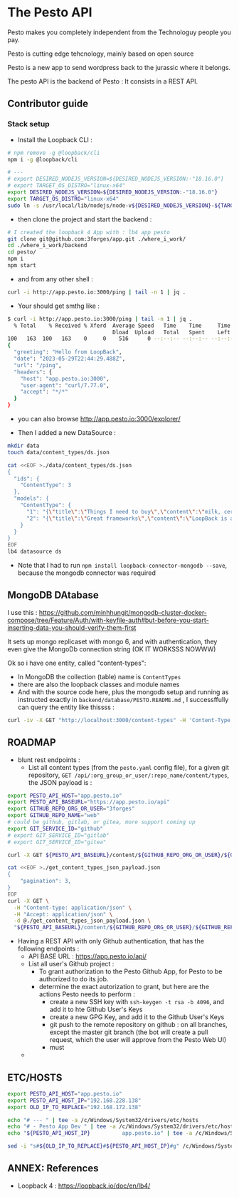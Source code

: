 # The Pesto API


Pesto makes you completely independent from the Technologuy people you pay.

Pesto is cutting edge tehcnology, mainly based on open source

Pesto is a new app to send wordpress back to the jurassic where it belongs.


The pesto API is the backend of Pesto : It consists in a REST API. 


## Contributor guide

### Stack setup

* Install the Loopback CLI : 

```bash
# npm remove -g @loopback/cli
npm i -g @loopback/cli

# ---
# export DESIRED_NODEJS_VERSION=${DESIRED_NODEJS_VERSION:-"18.16.0"}
# export TARGET_OS_DISTRO="linux-x64"
export DESIRED_NODEJS_VERSION=${DESIRED_NODEJS_VERSION:-"18.16.0"}
export TARGET_OS_DISTRO="linux-x64"
sudo ln -s /usr/local/lib/nodejs/node-v${DESIRED_NODEJS_VERSION}-${TARGET_OS_DISTRO}/lib/node_modules/@loopback/cli/bin/cli-main.js /usr/local/bin/lb4

```
* then clone the project and start the backend : 

```bash
# I created the loopback 4 App with : lb4 app pesto
git clone git@github.com:3forges/app.git ./where_i_work/
cd ./where_i_work/backend 
cd pesto/
npm i
npm start
```
* and from any other shell : 

```bash
curl -i http://app.pesto.io:3000/ping | tail -n 1 | jq .
```
* Your should get smthg like : 
```bash
$ curl -i http://app.pesto.io:3000/ping | tail -n 1 | jq .
  % Total    % Received % Xferd  Average Speed   Time    Time     Time  Current
                                 Dload  Upload   Total   Spent    Left  Speed
100   163  100   163    0     0    516      0 --:--:-- --:--:-- --:--:--   517
{
  "greeting": "Hello from LoopBack",
  "date": "2023-05-29T22:44:29.488Z",
  "url": "/ping",
  "headers": {
    "host": "app.pesto.io:3000",
    "user-agent": "curl/7.77.0",
    "accept": "*/*"
  }
}

```

* you can also browse http://app.pesto.io:3000/explorer/

* Then I added a new DataSource : 

```bash
mkdir data
touch data/content_types/ds.json

cat <<EOF >./data/content_types/ds.json
{
  "ids": {
    "ContentType": 3
  },
  "models": {
    "ContentType": {
      "1": "{\"title\":\"Things I need to buy\",\"content\":\"milk, cereal, and waffles\",\"id\":1}",
      "2": "{\"title\":\"Great frameworks\",\"content\":\"LoopBack is a great framework\",\"id\":2}"
    }
  }
}
EOF
lb4 datasource ds


```

* Note that I had to run `npm install loopback-connector-mongodb --save`, because the mongodb connector was required
## MongoDB DAtabase


I use this : https://github.com/minhhungit/mongodb-cluster-docker-compose/tree/Feature/Auth/with-keyfile-auth#but-before-you-start-inserting-data-you-should-verify-them-first

It sets up mongo replicaset with mongo 6, and with authentication, they even give the MongoDb connection string (OK IT WORKSSS NOWWW)


Ok so i have one entity, called "content-types": 
* In MongoDB the collection (table) name is `ContentTypes`
* there are also the loopback classes and module names
* And with the source code here, plus the mongodb setup and running as instructed exactly in `backend/database/PESTO.README.md` , I successffully can query the entity like thissss : 

```bash
curl -iv -X GET "http://localhost:3000/content-types" -H 'Content-Type: application/json' -H 'Accept: application/json'| tail -n 1 | jq .
```






## ROADMAP

* blunt rest endpoints : 
  * List all content types (from the `pesto.yaml` config file), for a given git repository, `GET /api/:org_group_or_user/:repo_name/content/types`, the JSON payload is : 

```bash
export PESTO_API_HOST="app.pesto.io"
export PESTO_API_BASEURL="https://app.pesto.io/api"
export GITHUB_REPO_ORG_OR_USER="3forges"
export GITHUB_REPO_NAME="web"
# could be github, gitlab, or gitea, more support coming up
export GIT_SERVICE_ID="github"
# export GIT_SERVICE_ID="gitlab"
# export GIT_SERVICE_ID="gitea"

curl -X GET ${PESTO_API_BASEURL}/content/${GITHUB_REPO_ORG_OR_USER}/${GITHUB_REPO_NAME}/types?pagination=3

cat <<EOF >./get_content_types_json_payload.json
{
    "pagination": 3,
}
EOF
curl -X GET \
  -H "Content-type: application/json" \
  -H "Accept: application/json" \
  -d @./get_content_types_json_payload.json \
  "${PESTO_API_BASEURL}/content/${GITHUB_REPO_ORG_OR_USER}/${GITHUB_REPO_NAME}/types?pagination=3"

``` 


* Having a REST API with only Github authentication, that has the following endpoints : 
  * API BASE URL : https://app.pesto.io/api/
  * List all user's Github project : 
    * To grant authorization to the Pesto Github App, for Pesto to be authorized to do its job.
    * determine the exact autorization to grant, but here are the actions Pesto needs to perform : 
      * create a new SSH key with `ssh-keygen -t rsa -b 4096`, and add it to hte Github User's Keys
      * create a new GPG Key, and add it to the Github User's Keys 
      * git push to the remote repository on github : on all branches, except the master git branch (the bot will create a pull request, which the user will approve from the Pesto Web UI) 
      * must 
  * 

## ETC/HOSTS

```bash
export PESTO_API_HOST="app.pesto.io"
export PESTO_API_HOST_IP="192.168.228.138"
export OLD_IP_TO_REPLACE="192.168.172.138"

echo "# --- " | tee -a /c/Windows/System32/drivers/etc/hosts
echo "# - Pesto App Dev " | tee -a /c/Windows/System32/drivers/etc/hosts
echo "${PESTO_API_HOST_IP}          app.pesto.io" | tee -a /c/Windows/System32/drivers/etc/hosts

sed -i "s#${OLD_IP_TO_REPLACE}#${PESTO_API_HOST_IP}#g" /c/Windows/System32/drivers/etc/hosts

```

## ANNEX: References

* Loopback 4 : https://loopback.io/doc/en/lb4/
